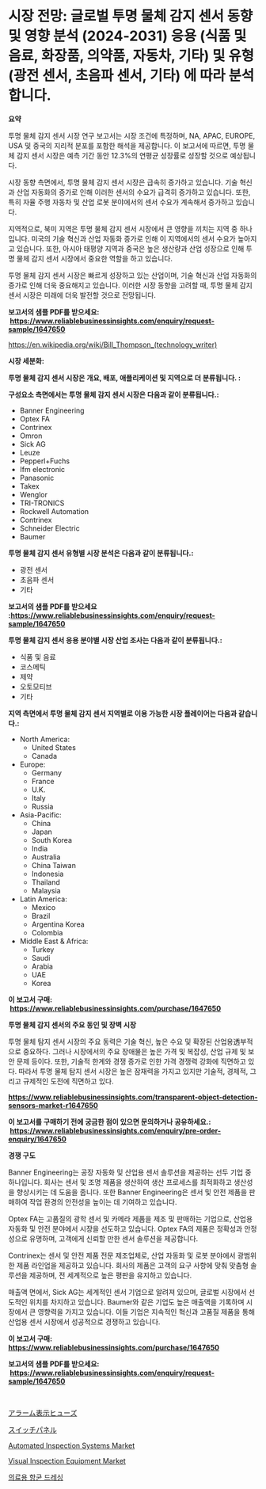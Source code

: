 <p><h1>시장 전망: 글로벌 투명 물체 감지 센서 동향 및 영향 분석 (2024-2031) 응용 (식품 및 음료, 화장품, 의약품, 자동차, 기타) 및 유형 (광전 센서, 초음파 센서, 기타) 에 따라 분석합니다.</h1></p><p><strong>요약</strong></p>
<p><p>투명 물체 감지 센서 시장 연구 보고서는 시장 조건에 특정하며, NA, APAC, EUROPE, USA 및 중국의 지리적 분포를 포함한 해석을 제공합니다. 이 보고서에 따르면, 투명 물체 감지 센서 시장은 예측 기간 동안 12.3%의 연평균 성장률로 성장할 것으로 예상됩니다.</p><p>시장 동향 측면에서, 투명 물체 감지 센서 시장은 급속히 증가하고 있습니다. 기술 혁신과 산업 자동화의 증가로 인해 이러한 센서의 수요가 급격히 증가하고 있습니다. 또한, 특히 자율 주행 자동차 및 산업 로봇 분야에서의 센서 수요가 계속해서 증가하고 있습니다.</p><p>지역적으로, 북미 지역은 투명 물체 감지 센서 시장에서 큰 영향을 끼치는 지역 중 하나입니다. 미국의 기술 혁신과 산업 자동화 증가로 인해 이 지역에서의 센서 수요가 높아지고 있습니다. 또한, 아시아 태평양 지역과 중국은 높은 생산량과 산업 성장으로 인해 투명 물체 감지 센서 시장에서 중요한 역할을 하고 있습니다.</p><p>투명 물체 감지 센서 시장은 빠르게 성장하고 있는 산업이며, 기술 혁신과 산업 자동화의 증가로 인해 더욱 중요해지고 있습니다. 이러한 시장 동향을 고려할 때, 투명 물체 감지 센서 시장은 미래에 더욱 발전할 것으로 전망됩니다.</p></p>
<p><strong>보고서의 샘플 PDF를 받으세요: &nbsp;<a href="https://www.reliablebusinessinsights.com/enquiry/request-sample/1647650">https://www.reliablebusinessinsights.com/enquiry/request-sample/1647650</a></strong></p>
<p><a href="https://en.wikipedia.org/wiki/Bill_Thompson_(technology_writer)">https://en.wikipedia.org/wiki/Bill_Thompson_(technology_writer)</a></p>
<p><strong>시장 세분화:</strong></p>
<p><strong> 투명 물체 감지 센서 시장은 개요, 배포, 애플리케이션 및 지역으로 더 분류됩니다. :</strong></p>
<p><strong>구성요소 측면에서는 투명 물체 감지 센서 시장은 다음과 같이 분류됩니다.:</strong></p>
<p><ul><li>Banner Engineering</li><li>Optex FA</li><li>Contrinex</li><li>Omron</li><li>Sick AG</li><li>Leuze</li><li>Pepperl+Fuchs</li><li>Ifm electronic</li><li>Panasonic</li><li>Takex</li><li>Wenglor</li><li>TRI-TRONICS</li><li>Rockwell Automation</li><li>Contrinex</li><li>Schneider Electric</li><li>Baumer</li></ul></p>
<p><strong> 투명 물체 감지 센서 유형별 시장 분석은 다음과 같이 분류됩니다.:</strong></p>
<p><ul><li>광전 센서</li><li>초음파 센서</li><li>기타</li></ul></p>
<p><strong>보고서의 샘플 PDF를 받으세요 :<a href="https://www.reliablebusinessinsights.com/enquiry/request-sample/1647650">https://www.reliablebusinessinsights.com/enquiry/request-sample/1647650</a></strong></p>
<p><strong> 투명 물체 감지 센서 응용 분야별 시장 산업 조사는 다음과 같이 분류됩니다.:</strong></p>
<p><ul><li>식품 및 음료</li><li>코스메틱</li><li>제약</li><li>오토모티브</li><li>기타</li></ul></p>
<p><strong>지역 측면에서 투명 물체 감지 센서 지역별로 이용 가능한 시장 플레이어는 다음과 같습니다.:</strong></p>
<p><ul>
    <li>
        North America:
        <ul>
            <li>United States</li>
            <li>Canada</li>
        </ul>
    </li>
    <li>
        Europe:
        <ul>
            <li>Germany</li>
            <li>France</li>
            <li>U.K.</li>
            <li>Italy</li>
            <li>Russia</li>
        </ul>
    </li>
    <li>
        Asia-Pacific:
        <ul>
            <li>China</li>
            <li>Japan</li>
            <li>South Korea</li>
            <li>India</li>
            <li>Australia</li>
            <li>China Taiwan</li>
            <li>Indonesia</li>
            <li>Thailand</li>
            <li>Malaysia</li>
        </ul>
    </li>
    <li>
        Latin America:
        <ul>
            <li>Mexico</li>
            <li>Brazil</li>
            <li>Argentina Korea</li>
            <li>Colombia</li>
        </ul>
    </li>
    <li>
        Middle East & Africa:
        <ul>
            <li>Turkey</li>
            <li>Saudi</li>
            <li>Arabia</li>
            <li>UAE</li>
            <li>Korea</li>
        </ul>
    </li>
    </ul></p>
<p><strong>이 보고서 구매: &nbsp;<a href="https://www.reliablebusinessinsights.com/purchase/1647650">https://www.reliablebusinessinsights.com/purchase/1647650</a></strong></p>
<p><strong>투명 물체 감지 센서의 주요 동인 및 장벽 시장</strong></p>
<p><p>투명 물체 탐지 센서 시장의 주요 동력은 기술 혁신, 높은 수요 및 확장된 산업용透부적으로 중요하다. 그러나 시장에서의 주요 장애물은 높은 가격 및 복잡성, 산업 규제 및 보안 문제 등이다. 또한, 기술적 한계와 경쟁 증가로 인한 가격 경쟁력 강화에 직면하고 있다. 따라서 투명 물체 탐지 센서 시장은 높은 잠재력을 가지고 있지만 기술적, 경제적, 그리고 규제적인 도전에 직면하고 있다.</p></p>
<p><strong><a href="https://www.reliablebusinessinsights.com/transparent-object-detection-sensors-market-r1647650">https://www.reliablebusinessinsights.com/transparent-object-detection-sensors-market-r1647650</a></strong></p>
<p><strong>이 보고서를 구매하기 전에 궁금한 점이 있으면 문의하거나 공유하세요.: &nbsp;<a href="https://www.reliablebusinessinsights.com/enquiry/pre-order-enquiry/1647650">https://www.reliablebusinessinsights.com/enquiry/pre-order-enquiry/1647650</a></strong></p>
<p><strong>경쟁 구도</strong></p>
<p><p>Banner Engineering는 공장 자동화 및 산업용 센서 솔루션을 제공하는 선두 기업 중 하나입니다. 회사는 센서 및 조명 제품을 생산하여 생산 프로세스를 최적화하고 생산성을 향상시키는 데 도움을 줍니다. 또한 Banner Engineering은 센서 및 안전 제품을 판매하여 작업 환경의 안전성을 높이는 데 기여하고 있습니다.</p><p>Optex FA는 고품질의 광학 센서 및 카메라 제품을 제조 및 판매하는 기업으로, 산업용 자동화 및 안전 분야에서 시장을 선도하고 있습니다. Optex FA의 제품은 정확성과 안정성으로 유명하며, 고객에게 신뢰할 만한 센서 솔루션을 제공합니다.</p><p>Contrinex는 센서 및 안전 제품 전문 제조업체로, 산업 자동화 및 로봇 분야에서 광범위한 제품 라인업을 제공하고 있습니다. 회사의 제품은 고객의 요구 사항에 맞춰 맞춤형 솔루션을 제공하며, 전 세계적으로 높은 평판을 유지하고 있습니다.</p><p>매출액 면에서, Sick AG는 세계적인 센서 기업으로 알려져 있으며, 글로벌 시장에서 선도적인 위치를 차지하고 있습니다. Baumer와 같은 기업도 높은 매출액을 기록하며 시장에서 큰 영향력을 가지고 있습니다. 이들 기업은 지속적인 혁신과 고품질 제품을 통해 산업용 센서 시장에서 성공적으로 경쟁하고 있습니다.</p></p>
<p><strong>이 보고서 구매: &nbsp; <a href="https://www.reliablebusinessinsights.com/purchase/1647650">https://www.reliablebusinessinsights.com/purchase/1647650</a></strong></p>
<p><strong>보고서의 샘플 PDF를 받으세요: &nbsp;<a href="https://www.reliablebusinessinsights.com/enquiry/request-sample/1647650">https://www.reliablebusinessinsights.com/enquiry/request-sample/1647650</a></strong><strong></strong></p>
<p>&nbsp;</p>
<p><p><a href="https://github.com/AaronVargas43/Market-Research-Report-List-2/blob/main/4753362164432.md">アラーム表示ヒューズ</a></p><p><a href="https://github.com/oqoeusbvpadwjs08/Market-Research-Report-List-2/blob/main/6982013164431.md">スイッチパネル</a></p><p><a href="https://github.com/biheemgalvinlouises6hokrh3h/Market-Research-Report-List-3/blob/main/automated-inspection-systems-market.md">Automated Inspection Systems Market</a></p><p><a href="https://github.com/IzaiahBartell/Market-Research-Report-List-1/blob/main/visual-inspection-equipment-market.md">Visual Inspection Equipment Market</a></p><p><a href="https://github.com/ZacharyScthmitt4465/Market-Research-Report-List-2/blob/main/3273957177400.md">의료용 항균 드레싱</a></p></p>